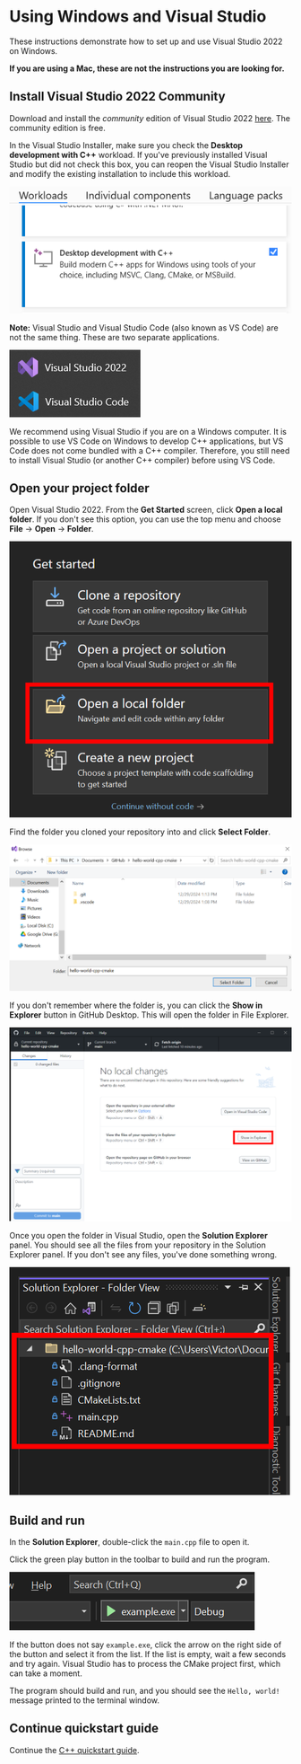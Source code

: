 # Using Windows and Visual Studio

These instructions demonstrate how to set up and use Visual Studio 2022 on Windows.

**If you are using a Mac, these are not the instructions you are looking for.**

## Install Visual Studio 2022 Community

Download and install the _community_ edition of Visual Studio 2022 [here](https://visualstudio.microsoft.com/vs/community/). The community edition is free.

In the Visual Studio Installer, make sure you check the **Desktop development with C++** workload. If you've previously installed Visual Studio but did not check this box, you can reopen the Visual Studio Installer and modify the existing installation to include this workload.

![](./img/vs-workload.png)

**Note:** Visual Studio and Visual Studio Code (also known as VS Code) are not the same thing. These are two separate applications.

![](./img/visual-studio-icons.png)

We recommend using Visual Studio if you are on a Windows computer. It is possible to use VS Code on Windows to develop C++ applications, but VS Code does not come bundled with a C++ compiler. Therefore, you still need to install Visual Studio (or another C++ compiler) before using VS Code.

## Open your project folder

Open Visual Studio 2022. From the **Get Started** screen, click **Open a local folder**. If you don't see this option, you can use the top menu and choose **File** -> **Open** -> **Folder**.

![](./img/vs-open-folder.png)

Find the folder you cloned your repository into and click **Select Folder**.

![](./img/vs-open-folder-dialog.png)

If you don't remember where the folder is, you can click the **Show in Explorer** button in GitHub Desktop. This will open the folder in File Explorer.

![](./img/github-desktop-show-folder.png)

Once you open the folder in Visual Studio, open the **Solution Explorer** panel. You should see all the files from your repository in the Solution Explorer panel. If you don't see any files, you've done something wrong.

![](./img/vs-solution-explorer.png)

## Build and run

In the **Solution Explorer**, double-click the `main.cpp` file to open it.

Click the green play button in the toolbar to build and run the program.

![](./img/vs-startup-item.png)

If the button does not say `example.exe`, click the arrow on the right side of the button and select it from the list. If the list is empty, wait a few seconds and try again. Visual Studio has to process the CMake project first, which can take a moment.

The program should build and run, and you should see the `Hello, world!` message printed to the terminal window.

## Continue quickstart guide

Continue the [C++ quickstart guide](./README.md).
